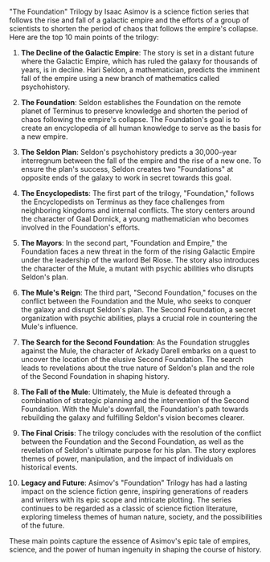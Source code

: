 "The Foundation" Trilogy by Isaac Asimov is a science fiction series that follows the rise and fall of a galactic empire and the efforts of a group of scientists to shorten the period of chaos that follows the empire's collapse. Here are the top 10 main points of the trilogy:

1. **The Decline of the Galactic Empire**: The story is set in a distant future where the Galactic Empire, which has ruled the galaxy for thousands of years, is in decline. Hari Seldon, a mathematician, predicts the imminent fall of the empire using a new branch of mathematics called psychohistory.

2. **The Foundation**: Seldon establishes the Foundation on the remote planet of Terminus to preserve knowledge and shorten the period of chaos following the empire's collapse. The Foundation's goal is to create an encyclopedia of all human knowledge to serve as the basis for a new empire.

3. **The Seldon Plan**: Seldon's psychohistory predicts a 30,000-year interregnum between the fall of the empire and the rise of a new one. To ensure the plan's success, Seldon creates two "Foundations" at opposite ends of the galaxy to work in secret towards this goal.

4. **The Encyclopedists**: The first part of the trilogy, "Foundation," follows the Encyclopedists on Terminus as they face challenges from neighboring kingdoms and internal conflicts. The story centers around the character of Gaal Dornick, a young mathematician who becomes involved in the Foundation's efforts.

5. **The Mayors**: In the second part, "Foundation and Empire," the Foundation faces a new threat in the form of the rising Galactic Empire under the leadership of the warlord Bel Riose. The story also introduces the character of the Mule, a mutant with psychic abilities who disrupts Seldon's plan.

6. **The Mule's Reign**: The third part, "Second Foundation," focuses on the conflict between the Foundation and the Mule, who seeks to conquer the galaxy and disrupt Seldon's plan. The Second Foundation, a secret organization with psychic abilities, plays a crucial role in countering the Mule's influence.

7. **The Search for the Second Foundation**: As the Foundation struggles against the Mule, the character of Arkady Darell embarks on a quest to uncover the location of the elusive Second Foundation. The search leads to revelations about the true nature of Seldon's plan and the role of the Second Foundation in shaping history.

8. **The Fall of the Mule**: Ultimately, the Mule is defeated through a combination of strategic planning and the intervention of the Second Foundation. With the Mule's downfall, the Foundation's path towards rebuilding the galaxy and fulfilling Seldon's vision becomes clearer.

9. **The Final Crisis**: The trilogy concludes with the resolution of the conflict between the Foundation and the Second Foundation, as well as the revelation of Seldon's ultimate purpose for his plan. The story explores themes of power, manipulation, and the impact of individuals on historical events.

10. **Legacy and Future**: Asimov's "Foundation" Trilogy has had a lasting impact on the science fiction genre, inspiring generations of readers and writers with its epic scope and intricate plotting. The series continues to be regarded as a classic of science fiction literature, exploring timeless themes of human nature, society, and the possibilities of the future.

These main points capture the essence of Asimov's epic tale of empires, science, and the power of human ingenuity in shaping the course of history.